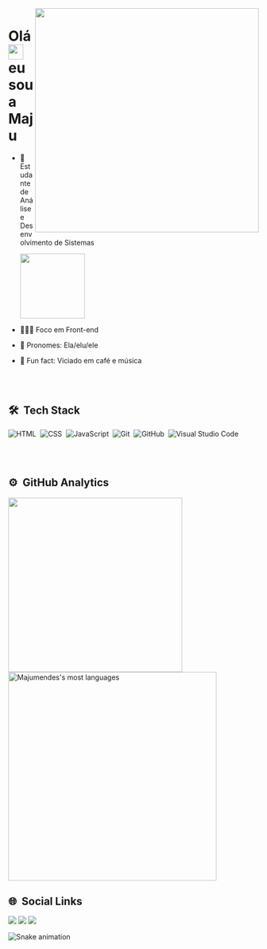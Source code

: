 <img align="right" height="450em" src="https://raw.githubusercontent.com/gist/Majumendes/3adb4aea663b252534cd8654491a9bac/raw/de5872301737ee8a237d3554a6d3dfdbc8c2adca/githubcard.svg"/>
<h1 align="left"> Olá <img src="https://raw.githubusercontent.com/kaueMarques/kaueMarques/master/hi.gif" width="30px"> eu sou a Maju </h1>

- 🧠 Estudante de Análise e Desenvolvimento de Sistemas 

     <img aligh="right"  height="130em"   src="https://camo.githubusercontent.com/6a52cf8c4b410cdd649e607028bb0587c6bdeb126ade8d3b7e12ac7dc2235014/68747470733a2f2f692e67697068792e636f6d2f6d656469612f53335065354e5a71676d4538546c334e49352f67697068792d646f776e73697a65642d6c617267652e676966">
                                                             
- 👨🏻‍💻 Foco em Front-end

- 🦄 Pronomes: Ela/elu/ele

- 🦕 Fun fact: Viciado em café e música

<br><br>

## 🛠 &nbsp;Tech Stack

![HTML](https://img.shields.io/badge/-HTML-05122A?style=flat&logo=HTML5)&nbsp;
![CSS](https://img.shields.io/badge/-CSS-05122A?style=flat&logo=CSS3&logoColor=1572B6)&nbsp;
![JavaScript](https://img.shields.io/badge/-JavaScript-05122A?style=flat&logo=javascript)&nbsp;
![Git](https://img.shields.io/badge/-Git-05122A?style=flat&logo=git)&nbsp;
![GitHub](https://img.shields.io/badge/-GitHub-05122A?style=flat&logo=github)&nbsp;
![Visual Studio Code](https://img.shields.io/badge/-Visual%20Studio%20Code-05122A?style=flat&logo=visual-studio-code&logoColor=007ACC)&nbsp;

<br><br>

## ⚙️ &nbsp;GitHub Analytics

<div align="left">
<img width="350em" src="https://github-readme-stats.vercel.app/api?username=Majumendes&show_icons=true&theme=tokyonight&include_all_commits=true&count_private=true"/>
<img width="419em" src="https://github-readme-stats.vercel.app/api/top-langs/?username=Majumendes&layout=compact&langs_count=7&theme=tokyonight" alt="Majumendes's most languages"/>
</div>

## 🌐 &nbsp;Social Links

 <div>
  <a href="https://www.linkedin.com/in/maria-julia-mendes/" target="_blank"><img src="https://img.shields.io/badge/-LinkedIn-%230077B5?style=for-the-badge&logo=linkedin&logoColor=white" target="_blank"></a> 
    <a href="https://www.instagram.com/majutrash/" target="_blank"><img src="https://img.shields.io/badge/-Instagram-%23E4405F?style=for-the-badge&logo=instagram&logoColor=white" target="_blank"></a>
  <a href = "mailto:maju.mnd@gmail.com"><img src="https://img.shields.io/badge/-Gmail-%23333?style=for-the-badge&logo=gmail&logoColor=white" target="_blank"></a>
 </div>

![Snake animation](https://github.com/Majumendes/Majumendes/blob/output/github-contribution-grid-snake.svg)



